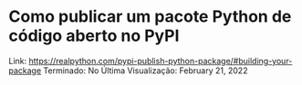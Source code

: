 # Como publicar um pacote Python de código aberto no PyPI

Link: https://realpython.com/pypi-publish-python-package/#building-your-package
Terminado: No
Última Visualização: February 21, 2022